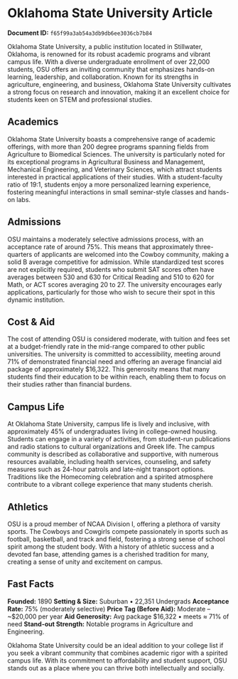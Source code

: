 # Oklahoma State University Article

**Document ID:** `f65f99a3ab54a3db9db6ee3036cb7b84`

Oklahoma State University, a public institution located in Stillwater, Oklahoma, is renowned for its robust academic programs and vibrant campus life. With a diverse undergraduate enrollment of over 22,000 students, OSU offers an inviting community that emphasizes hands-on learning, leadership, and collaboration. Known for its strengths in agriculture, engineering, and business, Oklahoma State University cultivates a strong focus on research and innovation, making it an excellent choice for students keen on STEM and professional studies.

## Academics
Oklahoma State University boasts a comprehensive range of academic offerings, with more than 200 degree programs spanning fields from Agriculture to Biomedical Sciences. The university is particularly noted for its exceptional programs in Agricultural Business and Management, Mechanical Engineering, and Veterinary Sciences, which attract students interested in practical applications of their studies. With a student-faculty ratio of 19:1, students enjoy a more personalized learning experience, fostering meaningful interactions in small seminar-style classes and hands-on labs.

## Admissions
OSU maintains a moderately selective admissions process, with an acceptance rate of around 75%. This means that approximately three-quarters of applicants are welcomed into the Cowboy community, making a solid B average competitive for admission. While standardized test scores are not explicitly required, students who submit SAT scores often have averages between 530 and 630 for Critical Reading and 510 to 620 for Math, or ACT scores averaging 20 to 27. The university encourages early applications, particularly for those who wish to secure their spot in this dynamic institution.

## Cost & Aid
The cost of attending OSU is considered moderate, with tuition and fees set at a budget-friendly rate in the mid-range compared to other public universities. The university is committed to accessibility, meeting around 71% of demonstrated financial need and offering an average financial aid package of approximately $16,322. This generosity means that many students find their education to be within reach, enabling them to focus on their studies rather than financial burdens.

## Campus Life
At Oklahoma State University, campus life is lively and inclusive, with approximately 45% of undergraduates living in college-owned housing. Students can engage in a variety of activities, from student-run publications and radio stations to cultural organizations and Greek life. The campus community is described as collaborative and supportive, with numerous resources available, including health services, counseling, and safety measures such as 24-hour patrols and late-night transport options. Traditions like the Homecoming celebration and a spirited atmosphere contribute to a vibrant college experience that many students cherish.

## Athletics
OSU is a proud member of NCAA Division I, offering a plethora of varsity sports. The Cowboys and Cowgirls compete passionately in sports such as football, basketball, and track and field, fostering a strong sense of school spirit among the student body. With a history of athletic success and a devoted fan base, attending games is a cherished tradition for many, creating a sense of unity and excitement on campus.

## Fast Facts
**Founded:** 1890
**Setting & Size:** Suburban • 22,351 Undergrads
**Acceptance Rate:** 75% (moderately selective)
**Price Tag (Before Aid):** Moderate – ~$20,000 per year
**Aid Generosity:** Avg package $16,322 • meets ≈ 71% of need
**Stand-out Strength:** Notable programs in Agriculture and Engineering.

Oklahoma State University could be an ideal addition to your college list if you seek a vibrant community that combines academic rigor with a spirited campus life. With its commitment to affordability and student support, OSU stands out as a place where you can thrive both intellectually and socially.
